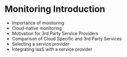# Monitoring Introduction

* Importance of monitoring
* Cloud-native monitoring
* Motivation for 3rd Party Service Providers
* Comparison of Cloud Specific and 3rd Party Services
* Selecting a service provider
* Integrating IaaS with a service provider

